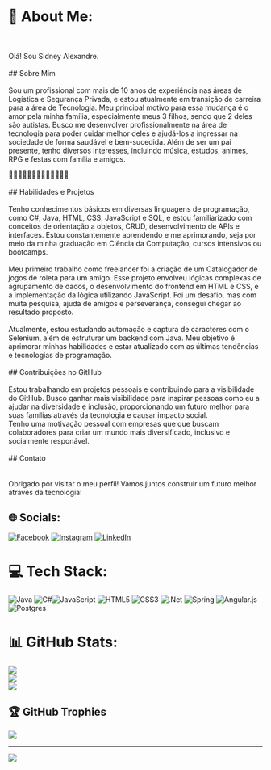 # 💫 About Me:
<br><br>Olá! Sou Sidney Alexandre.<br><br>## Sobre Mim<br><br>Sou um profissional com mais de 10 anos de experiência nas áreas de Logística e Segurança Privada, e estou atualmente em transição de carreira para a área de Tecnologia. Meu principal motivo para essa mudança é o amor pela minha família, especialmente meus 3 filhos, sendo que 2 deles são autistas. Busco me desenvolver profissionalmente na área de tecnologia para poder cuidar melhor deles e ajudá-los a ingressar na sociedade de forma saudável e bem-sucedida. Além de ser um pai presente, tenho diversos interesses, incluindo música, estudos, animes, RPG e festas com família e amigos.

🌈👶🏻👦🏻👧🏻👩🏽👨🏻‍🦲🌈
<br><br>## Habilidades e Projetos<br><br>Tenho conhecimentos básicos em diversas linguagens de programação, como C#, Java, HTML, CSS, JavaScript e SQL, e estou familiarizado com conceitos de orientação a objetos, CRUD, desenvolvimento de APIs e interfaces. Estou constantemente aprendendo e me aprimorando, seja por meio da minha graduação em Ciência da Computação, cursos intensivos ou bootcamps.<br><br>Meu primeiro trabalho como freelancer foi a criação de um Catalogador de jogos de roleta para um amigo. Esse projeto envolveu lógicas complexas de agrupamento de dados, o desenvolvimento do frontend em HTML e CSS, e a implementação da lógica utilizando JavaScript. Foi um desafio, mas com muita pesquisa, ajuda de amigos e perseverança, consegui chegar ao resultado proposto.<br><br>Atualmente, estou estudando automação e captura de caracteres com o Selenium, além de estruturar um backend com Java. Meu objetivo é aprimorar minhas habilidades e estar atualizado com as últimas tendências e tecnologias de programação.<br><br>## Contribuições no GitHub<br><br>Estou trabalhando em projetos pessoais e contribuindo para a visibilidade do GitHub. Busco ganhar mais visibilidade para inspirar pessoas como eu a ajudar na diversidade e inclusão, proporcionando um futuro melhor para suas famílias através da tecnologia e causar impacto social. <br>Tenho uma motivação pessoal com empresas que que buscam colaboradores para criar um mundo mais diversificado, inclusivo e socialmente responável.<br><br>## Contato<br><br><br>Obrigado por visitar o meu perfil! Vamos juntos construir um futuro melhor através da tecnologia!


## 🌐 Socials:
[![Facebook](https://img.shields.io/badge/Facebook-%231877F2.svg?logo=Facebook&logoColor=white)](https://facebook.com/https://www.facebook.com/sidneymetal) [![Instagram](https://img.shields.io/badge/Instagram-%23E4405F.svg?logo=Instagram&logoColor=white)](https://instagram.com/https://www.instagram.com/sidney_metal/) [![LinkedIn](https://img.shields.io/badge/LinkedIn-%230077B5.svg?logo=linkedin&logoColor=white)](https://linkedin.com/in/https://www.linkedin.com/in/sidneyalexandre/) 

# 💻 Tech Stack:
 ![Java](https://img.shields.io/badge/java-%23ED8B00.svg?style=flat-square&logo=java&logoColor=white) ![C#](https://img.shields.io/badge/c%23-%23239120.svg?style=flat-square&logo=c-sharp&logoColor=white)![JavaScript](https://img.shields.io/badge/javascript-%23323330.svg?style=flat-square&logo=javascript&logoColor=%23F7DF1E) ![HTML5](https://img.shields.io/badge/html5-%23E34F26.svg?style=flat-square&logo=html5&logoColor=white) ![CSS3](https://img.shields.io/badge/css3-%231572B6.svg?style=flat-square&logo=css3&logoColor=white) ![.Net](https://img.shields.io/badge/.NET-5C2D91?style=flat-square&logo=.net&logoColor=white) ![Spring](https://img.shields.io/badge/spring-%236DB33F.svg?style=flat-square&logo=spring&logoColor=white) ![Angular.js](https://img.shields.io/badge/angular.js-%23E23237.svg?style=flat-square&logo=angularjs&logoColor=white) ![Postgres](https://img.shields.io/badge/postgres-%23316192.svg?style=flat-square&logo=postgresql&logoColor=white)
# 📊 GitHub Stats:
![](https://github-readme-stats.vercel.app/api?username=Sidneymetal&theme=nightowl&hide_border=false&include_all_commits=true&count_private=true)<br/>
![](https://github-readme-streak-stats.herokuapp.com/?user=Sidneymetal&theme=nightowl&hide_border=false)<br/>
![](https://github-readme-stats.vercel.app/api/top-langs/?username=Sidneymetal&theme=nightowl&hide_border=false&include_all_commits=true&count_private=true&layout=compact)

## 🏆 GitHub Trophies
![](https://github-profile-trophy.vercel.app/?username=Sidneymetal&theme=radical&no-frame=false&no-bg=false&margin-w=4)

---
[![](https://visitcount.itsvg.in/api?id=Sidneymetal&icon=7&color=0)](https://visitcount.itsvg.in)


